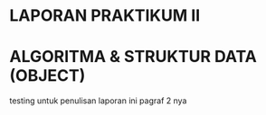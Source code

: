# LAPORAN PRAKTIKUM II 
# ALGORITMA & STRUKTUR DATA (OBJECT)
testing untuk penulisan laporan
ini pagraf 2 nya
